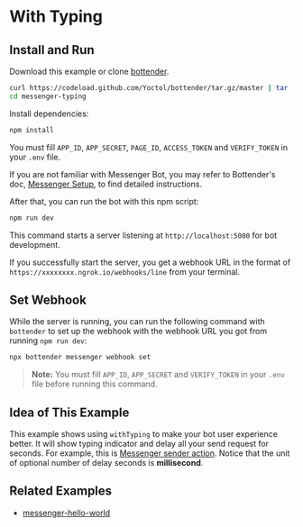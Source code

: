 # With Typing

## Install and Run

Download this example or clone [bottender](https://github.com/Yoctol/bottender).

```sh
curl https://codeload.github.com/Yoctol/bottender/tar.gz/master | tar -xz --strip=2 bottender-master/examples/messenger-typing
cd messenger-typing
```

Install dependencies:

```sh
npm install
```

You must fill `APP_ID`, `APP_SECRET`, `PAGE_ID`, `ACCESS_TOKEN` and `VERIFY_TOKEN` in your `.env` file.

If you are not familiar with Messenger Bot, you may refer to Bottender's doc, [Messenger Setup](https://bottender.js.org/docs/channel-messenger-setup), to find detailed instructions.

After that, you can run the bot with this npm script:

```sh
npm run dev
```

This command starts a server listening at `http://localhost:5000` for bot development.

If you successfully start the server, you get a webhook URL in the format of `https://xxxxxxxx.ngrok.io/webhooks/line` from your terminal.

## Set Webhook

While the server is running, you can run the following command with `bottender` to set up the webhook with the webhook URL you got from running `npm run dev`:

```sh
npx bottender messenger webhook set
```

> **Note:** You must fill `APP_ID`, `APP_SECRET` and `VERIFY_TOKEN` in your `.env` file before running this command.

## Idea of This Example

This example shows using `withTyping` to make your bot user experience better.
It will show typing indicator and delay all your send request for seconds. For
example, this is
[Messenger sender action](https://developers.facebook.com/docs/messenger-platform/send-messages/sender-actions/).
Notice that the unit of optional number of delay seconds is **millisecond**.

## Related Examples

- [messenger-hello-world](../messenger-hello-world)
